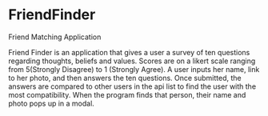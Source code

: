 # FriendFinder
Friend Matching Application

Friend Finder is an application that gives a user a survey of ten questions regarding thoughts, beliefs and values. Scores are on a likert scale ranging from 5(Strongly Disagree) to 1 (Strongly Agree).  A user inputs her name, link to her photo, and then answers the ten questions. Once submitted, the answers are compared to other users in the api list to find the user with the most compatibility. When the program finds that person, their name and photo pops up in a modal.
